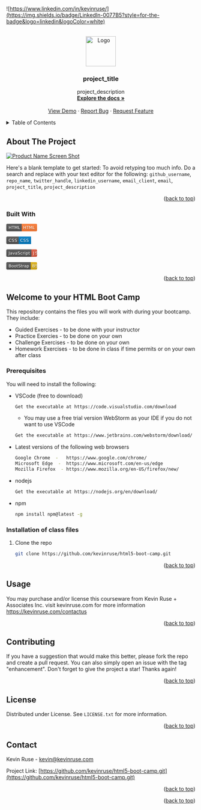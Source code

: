 <!-- Improved compatibility of back to top link: See: https://github.com/othneildrew/Best-README-Template/pull/73 -->
<a name="readme-top"></a>




![https://www.linkedin.com/in/kevinruse/](https://img.shields.io/badge/LinkedIn-0077B5?style=for-the-badge&logo=linkedin&logoColor=white)

<!-- PROJECT LOGO -->
<br />
<div align="center">
  <a href="https://github.com/github_username/repo_name">
    <img src="images/logo.png" alt="Logo" width="80" height="80">
  </a>

<h3 align="center">project_title</h3>

  <p align="center">
    project_description
    <br />
    <a href="https://github.com/github_username/repo_name"><strong>Explore the docs »</strong></a>
    <br />
    <br />
    <a href="https://github.com/github_username/repo_name">View Demo</a>
    ·
    <a href="https://github.com/github_username/repo_name/issues">Report Bug</a>
    ·
    <a href="https://github.com/github_username/repo_name/issues">Request Feature</a>
  </p>
</div>



<!-- TABLE OF CONTENTS -->
<details>
  <summary>Table of Contents</summary>
  <ol>
    <li>
      <a href="#about-the-project">About The Project</a>
      <ul>
        <li><a href="#built-with">Built With</a></li>
      </ul>
    </li>
    <li>
      <a href="#getting-started">Getting Started</a>
      <ul>
        <li><a href="#prerequisites">Prerequisites</a></li>
        <li><a href="#installation">Installation</a></li>
      </ul>
    </li>
    <li><a href="#usage">Usage</a></li>
    <li><a href="#roadmap">Roadmap</a></li>
    <li><a href="#contributing">Contributing</a></li>
    <li><a href="#license">License</a></li>
    <li><a href="#contact">Contact</a></li>
    <li><a href="#acknowledgments">Acknowledgments</a></li>
  </ol>
</details>



<!-- ABOUT THE PROJECT -->
## About The Project

[![Product Name Screen Shot][product-screenshot]](https://example.com)

Here's a blank template to get started: To avoid retyping too much info. Do a search and replace with your text editor for the following: `github_username`, `repo_name`, `twitter_handle`, `linkedin_username`, `email_client`, `email`, `project_title`, `project_description`

<p align="right">(<a href="#readme-top">back to top</a>)</p>



### Built With

<svg xmlns="http://www.w3.org/2000/svg" xmlns:xlink="http://www.w3.org/1999/xlink" width="82" height="20" role="img" aria-label="HTML: HTML"><title>HTML: HTML</title><linearGradient id="s" x2="0" y2="100%"><stop offset="0" stop-color="#bbb" stop-opacity=".1"/><stop offset="1" stop-opacity=".1"/></linearGradient><clipPath id="r"><rect width="82" height="20" rx="3" fill="#fff"/></clipPath><g clip-path="url(#r)"><rect width="41" height="20" fill="#555"/><rect x="41" width="41" height="20" fill="#fe7d37"/><rect width="82" height="20" fill="url(#s)"/></g><g fill="#fff" text-anchor="middle" font-family="Verdana,Geneva,DejaVu Sans,sans-serif" text-rendering="geometricPrecision" font-size="110"><text aria-hidden="true" x="215" y="150" fill="#010101" fill-opacity=".3" transform="scale(.1)" textLength="310">HTML</text><text x="215" y="140" transform="scale(.1)" fill="#fff" textLength="310">HTML</text><text aria-hidden="true" x="605" y="150" fill="#010101" fill-opacity=".3" transform="scale(.1)" textLength="310">HTML</text><text x="605" y="140" transform="scale(.1)" fill="#fff" textLength="310">HTML</text></g></svg>

<svg xmlns="http://www.w3.org/2000/svg" xmlns:xlink="http://www.w3.org/1999/xlink" width="210" height="20" role="img" aria-label="CSS: CSS"><title>CSS: CSS</title><linearGradient id="s" x2="0" y2="100%"><stop offset="0" stop-color="#bbb" stop-opacity=".1"/><stop offset="1" stop-opacity=".1"/></linearGradient><clipPath id="r"><rect width="66" height="20" rx="3" fill="#fff"/></clipPath><g clip-path="url(#r)"><rect width="33" height="20" fill="#555"/><rect x="33" width="33" height="20" fill="#007ec6"/><rect width="66" height="20" fill="url(#s)"/></g><g fill="#fff" text-anchor="middle" font-family="Verdana,Geneva,DejaVu Sans,sans-serif" text-rendering="geometricPrecision" font-size="110"><text aria-hidden="true" x="175" y="150" fill="#010101" fill-opacity=".3" transform="scale(.1)" textLength="230">CSS</text><text x="175" y="140" transform="scale(.1)" fill="#fff" textLength="230">CSS</text><text aria-hidden="true" x="485" y="150" fill="#010101" fill-opacity=".3" transform="scale(.1)" textLength="230">CSS</text><text x="485" y="140" transform="scale(.1)" fill="#fff" textLength="230">CSS</text></g></svg>


<svg xmlns="http://www.w3.org/2000/svg" xmlns:xlink="http://www.w3.org/1999/xlink" width="420" height="20" role="img" aria-label="JavaScript: JS"><title>JavaScript: JS</title><linearGradient id="s" x2="0" y2="100%"><stop offset="0" stop-color="#bbb" stop-opacity=".1"/><stop offset="1" stop-opacity=".1"/></linearGradient><clipPath id="r"><rect width="190" height="20" rx="3" fill="#fff"/></clipPath><g clip-path="url(#r)"><rect width="67" height="20" fill="#555"/><rect x="67" width="193" height="20" fill="#e05d44"/><rect width="190" height="20" fill="url(#s)"/></g><g fill="#fff" text-anchor="middle" font-family="Verdana,Geneva,DejaVu Sans,sans-serif" text-rendering="geometricPrecision" font-size="110"><text aria-hidden="true" x="345" y="150" fill="#010101" fill-opacity=".3" transform="scale(.1)" textLength="570">JavaScript</text><text x="345" y="140" transform="scale(.1)" fill="#fff" textLength="570">JavaScript</text><text aria-hidden="true" x="775" y="150" fill="#010101" fill-opacity=".3" transform="scale(.1)" textLength="130">JS</text><text x="775" y="140" transform="scale(.1)" fill="#fff" textLength="130">JS</text></g></svg>


<svg xmlns="http://www.w3.org/2000/svg" xmlns:xlink="http://www.w3.org/1999/xlink" width="90" height="20" role="img" aria-label="BootStrap: BS"><title>BootStrap: BS</title><linearGradient id="s" x2="0" y2="100%"><stop offset="0" stop-color="#bbb" stop-opacity=".1"/><stop offset="1" stop-opacity=".1"/></linearGradient><clipPath id="r"><rect width="90" height="20" rx="3" fill="#fff"/></clipPath><g clip-path="url(#r)"><rect width="65" height="20" fill="#555"/><rect x="65" width="25" height="20" fill="#dfb317"/><rect width="90" height="20" fill="url(#s)"/></g><g fill="#fff" text-anchor="middle" font-family="Verdana,Geneva,DejaVu Sans,sans-serif" text-rendering="geometricPrecision" font-size="110"><text aria-hidden="true" x="335" y="150" fill="#010101" fill-opacity=".3" transform="scale(.1)" textLength="550">BootStrap</text><text x="335" y="140" transform="scale(.1)" fill="#fff" textLength="550">BootStrap</text><text aria-hidden="true" x="765" y="150" fill="#010101" fill-opacity=".3" transform="scale(.1)" textLength="150">BS</text><text x="765" y="140" transform="scale(.1)" fill="#fff" textLength="150">BS</text></g></svg>


<p align="right">(<a href="#readme-top">back to top</a>)</p>



<!-- GETTING STARTED -->
## Welcome to your HTML Boot Camp

This repository contains the files you will work with during your bootcamp. They include:
* Guided Exercises - to be done with your instructor
* Practice Exercies - to be done on your own
* Challenge Exercises - to be done on your own
* Homework Exercises - to be done in class if time permits or on your own after class

### Prerequisites

You will need to install the following:
* VSCode (free to download)
  ``` sh
  Get the executable at https://code.visualstudio.com/download
  ```

  * You may use a free trial version WebStorm as your IDE if you do not want to use VSCode 
  ``` sh
  Get the executable at https://www.jetbrains.com/webstorm/download/
  ```

* Latest versions of the following web browsers
  ``` sh
  Google Chrome  -   https://www.google.com/chrome/
  Microsoft Edge  -  https://www.microsoft.com/en-us/edge
  Mozilla Firefox  - https://www.mozilla.org/en-US/firefox/new/

* nodejs 
  ``` sh
  Get the executable at https://nodejs.org/en/download/
* npm
  ```sh
  npm install npm@latest -g
  ```



### Installation of class files

1. Clone the repo
   ```sh
   git clone https://github.com/kevinruse/html5-boot-camp.git
   ```

<p align="right">(<a href="#readme-top">back to top</a>)</p>



<!-- USAGE EXAMPLES -->
## Usage

You may purchase and/or license this courseware from Kevin Ruse + Associates Inc. visit kevinruse.com for more information https://kevinruse.com/contactus



<p align="right">(<a href="#readme-top">back to top</a>)</p>





<!-- CONTRIBUTING -->
## Contributing

If you have a suggestion that would make this better, please fork the repo and create a pull request. You can also simply open an issue with the tag "enhancement".
Don't forget to give the project a star! Thanks again!


<p align="right">(<a href="#readme-top">back to top</a>)</p>



<!-- LICENSE -->
## License

Distributed under License. See `LICENSE.txt` for more information.

<p align="right">(<a href="#readme-top">back to top</a>)</p>



<!-- CONTACT -->
## Contact

Kevin Ruse - kevin@kevinruse.com

Project Link: [https://github.com/kevinruse/html5-boot-camp.git](https://github.com/kevinruse/html5-boot-camp.git)

<p align="right">(<a href="#readme-top">back to top</a>)</p>


<p align="right">(<a href="#readme-top">back to top</a>)</p>



<!-- MARKDOWN LINKS & IMAGES -->
<!-- https://www.markdownguide.org/basic-syntax/#reference-style-links -->
[contributors-shield]: https://img.shields.io/github/contributors/github_username/repo_name.svg?style=for-the-badge
[contributors-url]: https://github.com/github_username/repo_name/graphs/contributors
[forks-shield]: https://img.shields.io/github/forks/github_username/repo_name.svg?style=for-the-badge
[forks-url]: https://github.com/github_username/repo_name/network/members
[stars-shield]: https://img.shields.io/github/stars/github_username/repo_name.svg?style=for-the-badge
[stars-url]: https://github.com/github_username/repo_name/stargazers
[issues-shield]: https://img.shields.io/github/issues/github_username/repo_name.svg?style=for-the-badge
[issues-url]: https://github.com/github_username/repo_name/issues
[license-shield]: https://img.shields.io/github/license/github_username/repo_name.svg?style=for-the-badge
[license-url]: https://github.com/github_username/repo_name/blob/master/LICENSE.txt
[linkedin-shield]: https://img.shields.io/badge/-LinkedIn-black.svg?style=for-the-badge&logo=linkedin&colorB=555
[linkedin-url]: https://linkedin.com/in/linkedin_username
[product-screenshot]: images/screenshot.png
[Next.js]: https://img.shields.io/badge/next.js-000000?style=for-the-badge&logo=nextdotjs&logoColor=white
[Next-url]: https://nextjs.org/
[React.js]: https://img.shields.io/badge/React-20232A?style=for-the-badge&logo=react&logoColor=61DAFB
[React-url]: https://reactjs.org/
[Vue.js]: https://img.shields.io/badge/Vue.js-35495E?style=for-the-badge&logo=vuedotjs&logoColor=4FC08D
[Vue-url]: https://vuejs.org/
[Angular.io]: https://img.shields.io/badge/Angular-DD0031?style=for-the-badge&logo=angular&logoColor=white
[Angular-url]: https://angular.io/
[Svelte.dev]: https://img.shields.io/badge/Svelte-4A4A55?style=for-the-badge&logo=svelte&logoColor=FF3E00
[Svelte-url]: https://svelte.dev/
[Laravel.com]: https://img.shields.io/badge/Laravel-FF2D20?style=for-the-badge&logo=laravel&logoColor=white
[Laravel-url]: https://laravel.com
[Bootstrap.com]: https://img.shields.io/badge/Bootstrap-563D7C?style=for-the-badge&logo=bootstrap&logoColor=white
[Bootstrap-url]: https://getbootstrap.com
[JQuery.com]: https://img.shields.io/badge/jQuery-0769AD?style=for-the-badge&logo=jquery&logoColor=white
[JQuery-url]: https://jquery.com 